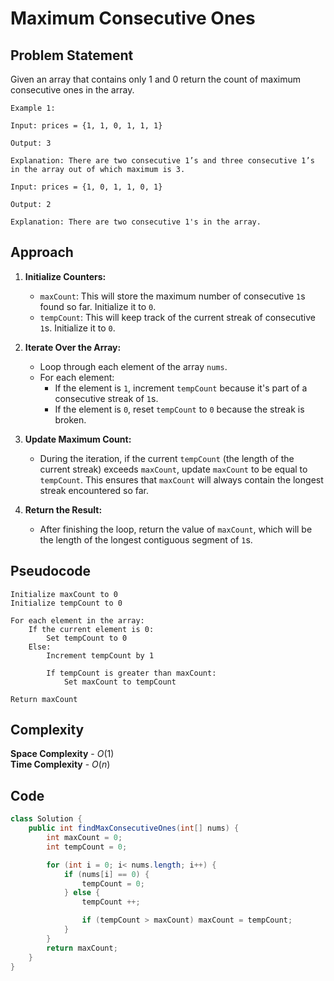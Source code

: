 # Maximum Consecutive Ones

## Problem Statement
Given an array that contains only 1 and 0 return the count of maximum consecutive ones in the array.
```
Example 1:

Input: prices = {1, 1, 0, 1, 1, 1}

Output: 3

Explanation: There are two consecutive 1’s and three consecutive 1’s in the array out of which maximum is 3.

Input: prices = {1, 0, 1, 1, 0, 1} 

Output: 2

Explanation: There are two consecutive 1's in the array. 
```
## Approach
1. **Initialize Counters:**
   - `maxCount`: This will store the maximum number of consecutive `1`s found so far. Initialize it to `0`.
   - `tempCount`: This will keep track of the current streak of consecutive `1`s. Initialize it to `0`.

2. **Iterate Over the Array:**
   - Loop through each element of the array `nums`.
   - For each element:
     - If the element is `1`, increment `tempCount` because it's part of a consecutive streak of `1`s.
     - If the element is `0`, reset `tempCount` to `0` because the streak is broken.

3. **Update Maximum Count:**
   - During the iteration, if the current `tempCount` (the length of the current streak) exceeds `maxCount`, update `maxCount` to be equal to `tempCount`. This ensures that `maxCount` will always contain the longest streak encountered so far.

4. **Return the Result:**
   - After finishing the loop, return the value of `maxCount`, which will be the length of the longest contiguous segment of `1`s.

## Pseudocode
```vbnet []
Initialize maxCount to 0
Initialize tempCount to 0

For each element in the array:
    If the current element is 0:
        Set tempCount to 0
    Else:
        Increment tempCount by 1

        If tempCount is greater than maxCount:
            Set maxCount to tempCount

Return maxCount
```

## Complexity
**Space Complexity** - $O(1)$  
**Time Complexity** - $O(n)$

## Code
```java []
class Solution {
    public int findMaxConsecutiveOnes(int[] nums) {
        int maxCount = 0;
        int tempCount = 0;

        for (int i = 0; i< nums.length; i++) {
            if (nums[i] == 0) {
                tempCount = 0;
            } else {
                tempCount ++;

                if (tempCount > maxCount) maxCount = tempCount;
            }
        }
        return maxCount;
    }
}
```